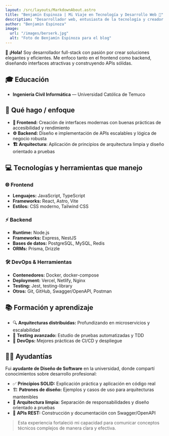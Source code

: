 ```yaml
---
layout: /src/layouts/MarkdownAbout.astro
title: "Benjamín Espinoza | Mi Viaje en Tecnología y Desarrollo Web 🚀"
description: "Desarrollador web, entusiasta de la tecnología y creador de proyectos. Desde mis inicios en programación hasta la creación de sistemas completos con arquitectura limpia, aquí comparto mi viaje, experiencias y aprendizajes. 🚀☕"
author: "Benjamin Espinoza"
image:
  url: "/images/berserk.jpg"
  alt: "Foto de Benjamín Espinoza para el blog"
---
```


👋 **¡Hola!** Soy desarrollador full-stack con pasión por crear soluciones elegantes y eficientes. Me enfoco tanto en el frontend como backend, diseñando interfaces atractivas y construyendo APIs sólidas.

## 🎓 Educación

- **Ingeniería Civil Informática** — Universidad Católica de Temuco

## 🚀 Qué hago / enfoque

- **🎨 Frontend:** Creación de interfaces modernas con buenas prácticas de accesibilidad y rendimiento
- **⚙️ Backend:** Diseño e implementación de APIs escalables y lógica de negocio robusta  
- **🏗️ Arquitectura:** Aplicación de principios de arquitectura limpia y diseño orientado a pruebas

## 💻 Tecnologías y herramientas que manejo

### 🌐 Frontend
- **Lenguajes:** JavaScript, TypeScript  
- **Frameworks:** React, Astro, Vite
- **Estilos:** CSS moderno, Tailwind CSS

### ⚡ Backend  
- **Runtime:** Node.js
- **Frameworks:** Express, NestJS
- **Bases de datos:** PostgreSQL, MySQL, Redis
- **ORMs:** Prisma, Drizzle

### 🛠️ DevOps & Herramientas
- **Contenedores:** Docker, docker-compose
- **Deployment:** Vercel, Netlify, Nginx
- **Testing:** Jest, testing-library
- **Otros:** Git, GitHub, Swagger/OpenAPI, Postman

## 📚 Formación y aprendizaje

- 🔍 **Arquitecturas distribuidas:** Profundizando en microservicios y escalabilidad
- 🧪 **Testing avanzado:** Estudio de pruebas automatizadas y TDD  
- 🚀 **DevOps:** Mejores prácticas de CI/CD y despliegue

## 👨‍🏫 Ayudantías

Fui **ayudante de Diseño de Software** en la universidad, donde compartí conocimientos sobre desarrollo profesional:

- ✅ **Principios SOLID:** Explicación práctica y aplicación en código real
- 🏗️ **Patrones de diseño:** Ejemplos y casos de uso para arquitecturas mantenibles  
- 🎯 **Arquitectura limpia:** Separación de responsabilidades y diseño orientado a pruebas
- 📡 **APIs REST:** Construcción y documentación con Swagger/OpenAPI

> Esta experiencia fortaleció mi capacidad para comunicar conceptos técnicos complejos de manera clara y efectiva.